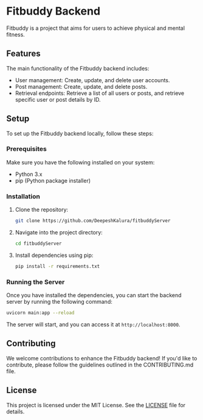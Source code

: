 # Fitbuddy Backend

Fitbuddy is a project that aims for users to achieve physical and mental fitness.

## Features

The main functionality of the Fitbuddy backend includes:

- User management: Create, update, and delete user accounts.
- Post management: Create, update, and delete posts.
- Retrieval endpoints: Retrieve a list of all users or posts, and retrieve specific user or post details by ID.

## Setup

To set up the Fitbuddy backend locally, follow these steps:

### Prerequisites

Make sure you have the following installed on your system:

- Python 3.x
- pip (Python package installer)

### Installation

1. Clone the repository:

    ```bash
    git clone https://github.com/DeepeshKalura/fitbuddyServer
    ```

2. Navigate into the project directory:

    ```bash
    cd fitbuddyServer
    ```

3. Install dependencies using pip:

    ```bash
    pip install -r requirements.txt
    ```

### Running the Server

Once you have installed the dependencies, you can start the backend server by running the following command:

```bash
uvicorn main:app --reload
```

The server will start, and you can access it at `http://localhost:8000`.

## Contributing

We welcome contributions to enhance the Fitbuddy backend! If you'd like to contribute, please follow the guidelines outlined in the CONTRIBUTING.md file.

## License

This project is licensed under the MIT License. See the [LICENSE](LICENSE) file for details. 


